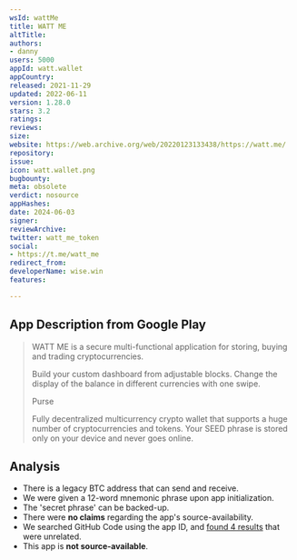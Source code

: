```yaml
---
wsId: wattMe
title: WATT ME
altTitle: 
authors:
- danny
users: 5000
appId: watt.wallet
appCountry: 
released: 2021-11-29
updated: 2022-06-11
version: 1.28.0
stars: 3.2
ratings: 
reviews: 
size: 
website: https://web.archive.org/web/20220123133438/https://watt.me/
repository: 
issue: 
icon: watt.wallet.png
bugbounty: 
meta: obsolete
verdict: nosource
appHashes: 
date: 2024-06-03
signer: 
reviewArchive: 
twitter: watt_me_token
social:
- https://t.me/watt_me
redirect_from: 
developerName: wise.win
features: 

---
```


## App Description from Google Play

> WATT ME is a secure multi-functional application for storing, buying and trading cryptocurrencies.
> 
> Build your custom dashboard from adjustable blocks. Change the display of the balance in different currencies with one swipe.
>
> Purse
>
> Fully decentralized multicurrency crypto wallet that supports a huge number of cryptocurrencies and tokens. Your SEED phrase is stored only on your device and never goes online.

## Analysis 

- There is a legacy BTC address that can send and receive.
- We were given a 12-word mnemonic phrase upon app initialization. 
- The 'secret phrase' can be backed-up. 
- There were **no claims** regarding the app's source-availability. 
- We searched GitHub Code using the app ID, and [found 4 results](https://github.com/search?q=watt.wallet&type=code) that were unrelated. 
- This app is **not source-available**.